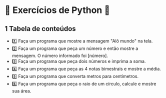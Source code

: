 # 🧠 Exercícios de Python 🐍

## 1️ Tabela de conteúdos

- 1️⃣  Faça um programa que mostre a mensagem "Alô mundo" na tela.
- 2️⃣  Faça um programa que peça um número e então mostre a mensagem. O número informado foi [número].
- 3️⃣  Faça um programa que peça dois números e imprima a soma.
- 4️⃣  Faça um programa que peça as 4 notas bimestrais e mostre a média.
- 5️⃣  Faça um programa que converta metros para centímetros.
- 6️⃣  Faça um programa que peça o raio de um círculo, calcule e mostre
sua área.